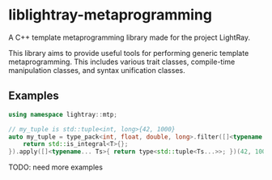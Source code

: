 # liblightray-metaprogramming

A C++ template metaprogramming library made for the project LightRay.

This library aims to provide useful tools for performing generic template
metaprogramming. This includes various trait classes, compile-time manipulation classes,
and syntax unification classes.

## Examples

```c++
using namespace lightray::mtp;

// my_tuple is std::tuple<int, long>{42, 1000}
auto my_tuple = type_pack<int, float, double, long>.filter([]<typename T>{
    return std::is_integral<T>{};
}).apply([]<typename... Ts>{ return type<std::tuple<Ts...>>; })(42, 1000);
```

TODO: need more examples
